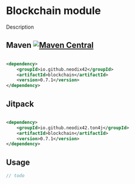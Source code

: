 # Blockchain module

Description

## Maven [![Maven Central][maven-central-svg]][maven-central]

```xml

<dependency>
    <groupId>io.github.neodix42</groupId>
    <artifactId>blockchain</artifactId>
    <version>0.7.1</version>
</dependency>
```

## Jitpack

```xml

<dependency>
    <groupId>io.github.neodix42.ton4j</groupId>
    <artifactId>blockchain</artifactId>
    <version>0.7.1</version>
</dependency>
```

## Usage

```java
// todo
```

[maven-central-svg]: https://img.shields.io/maven-central/v/io.github.neodix42/blockchain

[maven-central]: https://mvnrepository.com/artifact/io.github.neodix42/blockchain

[ton-svg]: https://img.shields.io/badge/Based%20on-TON-blue

[ton]: https://ton.org